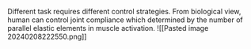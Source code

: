 Different task requires different control strategies. From biological view, human can control joint compliance which determined by the number of parallel elastic elements in muscle activation. 
![[Pasted image 20240208222550.png]]


